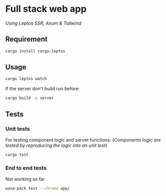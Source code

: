# Full stack web app

*Using Leptos SSR, Axum & Tailwind*

## Requirement

```bash
cargo install cargo-leptos
```

## Usage

```bash
cargo leptos watch
```

If the server don't build run before:  

```bash
cargo build -p server
```

## Tests

### Unit tests

For testing component logic and server functions:
(*Components logic are tested by reproducing the logic into an unit test*)

```bash
cargo test
```

### End to end tests

Not working so far

```bash
wasm-pack test --chrome app/
```
